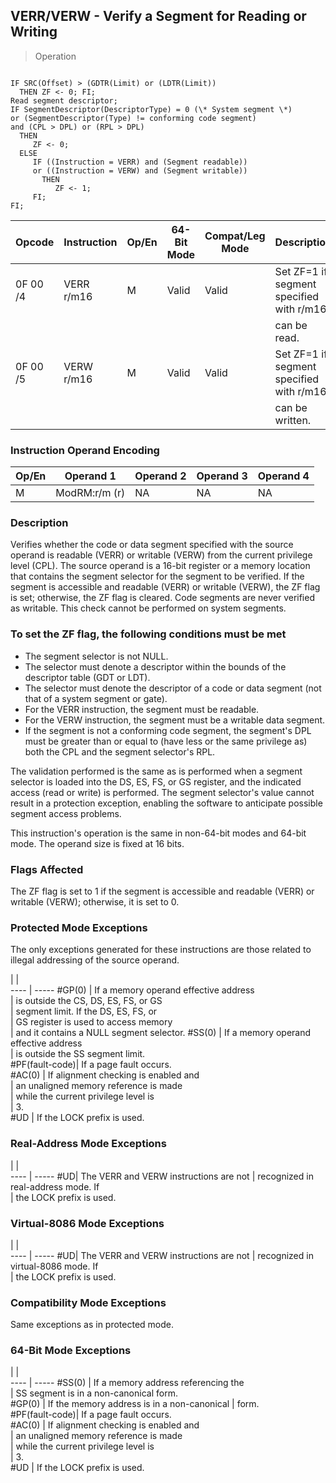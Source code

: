 ## VERR/VERW - Verify a Segment for Reading or Writing

> Operation
``` slim

IF SRC(Offset) > (GDTR(Limit) or (LDTR(Limit))
  THEN ZF <- 0; FI;
Read segment descriptor;
IF SegmentDescriptor(DescriptorType) = 0 (\* System segment \*)
or (SegmentDescriptor(Type) != conforming code segment)
and (CPL > DPL) or (RPL > DPL)
  THEN
     ZF <- 0;
  ELSE
     IF ((Instruction = VERR) and (Segment readable))
     or ((Instruction = VERW) and (Segment writable))
       THEN
          ZF <- 1;
     FI;
FI;

```

 Opcode  | Instruction| Op/En| 64-Bit Mode| Compat/Leg Mode| Description                             
 ---  | --- | --- | --- | --- | ---
 0F 00 /4| VERR r/m16 | M    | Valid      | Valid          | Set ZF=1 if segment specified with r/m16
         |            |      |            |                | can be read.                            
 0F 00 /5| VERW r/m16 | M    | Valid      | Valid          | Set ZF=1 if segment specified with r/m16
         |            |      |            |                | can be written.                         

### Instruction Operand Encoding
 Op/En| Operand 1    | Operand 2| Operand 3| Operand 4
 ---  | --- | --- | --- | ---
 M    | ModRM:r/m (r)| NA       | NA       | NA       

### Description
Verifies whether the code or data segment specified with the source operand
is readable (VERR) or writable (VERW) from the current privilege level (CPL).
The source operand is a 16-bit register or a memory location that contains the
segment selector for the segment to be verified. If the segment is accessible
and readable (VERR) or writable (VERW), the ZF flag is set; otherwise, the ZF
flag is cleared. Code segments are never verified as writable. This check cannot
be performed on system segments.

### To set the ZF flag, the following conditions must be met

 - The segment selector is not NULL.
 - The selector must denote a descriptor within the bounds of the descriptor table
(GDT or LDT).
 - The selector must denote the descriptor of a code or data segment (not that
of a system segment or gate).
 - For the VERR instruction, the segment must be readable.
 - For the VERW instruction, the segment must be a writable data segment.
 - If the segment is not a conforming code segment, the segment's DPL must be greater
than or equal to (have less or the same privilege as) both the CPL and the segment
selector's RPL.

The validation performed is the same as is performed when a segment selector
is loaded into the DS, ES, FS, or GS register, and the indicated access (read
or write) is performed. The segment selector's value cannot result in a protection
exception, enabling the software to anticipate possible segment access problems.

This instruction's operation is the same in non-64-bit modes and 64-bit mode.
The operand size is fixed at 16 bits.



### Flags Affected
The ZF flag is set to 1 if the segment is accessible and readable (VERR) or
writable (VERW); otherwise, it is set to 0.


### Protected Mode Exceptions
The only exceptions generated for these instructions are those related to illegal
addressing of the source operand.

   | |  
---- | -----
 #GP(0)         | If a memory operand effective address   
                | is outside the CS, DS, ES, FS, or GS    
                | segment limit. If the DS, ES, FS, or    
                | GS register is used to access memory    
                | and it contains a NULL segment selector.
 #SS(0)         | If a memory operand effective address   
                | is outside the SS segment limit.        
 #PF(fault-code)| If a page fault occurs.                 
 #AC(0)         | If alignment checking is enabled and    
                | an unaligned memory reference is made   
                | while the current privilege level is    
                | 3.                                      
 #UD            | If the LOCK prefix is used.             

### Real-Address Mode Exceptions
   | |  
---- | -----
 #UD| The VERR and VERW instructions are not
    | recognized in real-address mode. If   
    | the LOCK prefix is used.              

### Virtual-8086 Mode Exceptions
   | |  
---- | -----
 #UD| The VERR and VERW instructions are not
    | recognized in virtual-8086 mode. If   
    | the LOCK prefix is used.              

### Compatibility Mode Exceptions
Same exceptions as in protected mode.


### 64-Bit Mode Exceptions
   | |  
---- | -----
 #SS(0)         | If a memory address referencing the        
                | SS segment is in a non-canonical form.     
 #GP(0)         | If the memory address is in a non-canonical
                | form.                                      
 #PF(fault-code)| If a page fault occurs.                    
 #AC(0)         | If alignment checking is enabled and       
                | an unaligned memory reference is made      
                | while the current privilege level is       
                | 3.                                         
 #UD            | If the LOCK prefix is used.                
